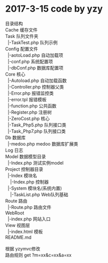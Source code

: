 #  2017-3-15   code by yzy <br/>
目录结构  <br/>
Cache 缓存文件 <br/>
Task 队列文件夹 <br/>
&nbsp;&nbsp;|-TaskTest.php 队列示例 <br/>
Config 配置文件 <br/>
&nbsp;&nbsp;|-aotoLoad.php 自动加载项 <br/>
&nbsp;&nbsp;|-conf.php 系统配置项 <br/>
&nbsp;&nbsp;|-dbConf.php 数据库配置项 <br/>
Core 核心 <br/>
&nbsp;&nbsp;|-Autoload.php 自动加载函数 <br/>
&nbsp;&nbsp;|-Controller.php 控制器父类 <br/>
&nbsp;&nbsp;|-Error.php 报错监控类 <br/>
&nbsp;&nbsp;|-error.tpl 报错模板 <br/>
&nbsp;&nbsp;|-function.php 公共函数 <br/>
&nbsp;&nbsp;|-Register.php 注册树 <br/>
&nbsp;&nbsp;|-ZeroCost.php 核心 <br/>
&nbsp;&nbsp;|-Task_Php5.php 队列接口类 <br/>
&nbsp;&nbsp;|-Task_Php7.php 队列接口类 <br/>
Db 数据库 <br/>
&nbsp;&nbsp;|-medoo.php   medoo 数据库扩展类 <br/>
Log 日志 <br/>
Model 数据模型目录 <br/>
&nbsp;&nbsp;|-Index.php  测试实例model <br/>
Project 控制器目录  <br/>
&nbsp;&nbsp;|-Index 模块名 <br/>
&nbsp;&nbsp;&nbsp;&nbsp;|-Index.php 控制器 <br/>
&nbsp;&nbsp;|-System 模块名(系统内置) <br/>
&nbsp;&nbsp;&nbsp;&nbsp;|-TaskList.php Web队列基础 <br/>
Route 路由 <br/>
&nbsp;&nbsp;|-Route.php 路由文件 <br/>
WebRoot <br/>
&nbsp;&nbsp;|-index.php 网站入口 <br/>
View 视图层 <br/>
&nbsp;&nbsp;|-index.html 模板 <br/>
README.md <br/>
<br/>
根据 yzymvc修改<br/>
路由规则  get   ?m=xx&c=xx&a=xx <br/>
